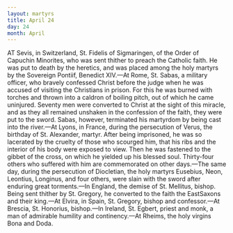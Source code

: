 ```yaml
---
layout: martyrs
title: April 24
day: 24
month: April
---
```

AT Sevis, in Switzerland, St. Fidelis of Sigmaringen, of the Order of Capuchin Minorites, who was
sent thither to preach the Catholic faith. He was
put to death by the heretics, and was placed among
the holy martyrs by the Sovereign Pontiif, Benedict
XIV.&mdash;At Rome, St. Sabas, a military officer, who
bravely confessed Christ before the judge when he
was accused of visiting the Christians in prison.
For this he was burned with torches and thrown
into a caldron of boiling pitch, out of which he came
uninjured. Seventy men were converted to Christ
at the sight of this miracle, and as they all remained
unshaken in the confession of the faith, they were
put to the sword. Sabas, however, terminated his
martyrdom by being cast into the river.&mdash;At Lyons,
in France, during the persecution of Verus, the
birthday of St. Alexander, martyr. After being imprisoned, he was so lacerated by the cruelty of those
who scourged him, that his ribs and the interior of
his body were exposed to view. Then he was fastened to the gibbet of the cross, on which he yielded
up his blessed soul. Thirty-four others who suffered with him are commemorated on other days.&mdash;The same day, during the persecution of Diocletian,
the holy martyrs Eusebius, Neon, Leontius, Longinus, and four others, were slain with the sword
after enduring great torments.&mdash;In England, the
demise of St. Mellitus, bishop. Being sent thither
by St. Gregory, he converted to the faith the EastSaxons and their king.&mdash;At Elvira, in Spain, St.
Gregory, bishop and confessor.&mdash;At Brescia, St.
Honorius, bishop.&mdash;In Ireland, St. Egbert, priest
and monk, a man of admirable humility and continency.&mdash;At Rheims, the holy virgins Bona and Doda.


